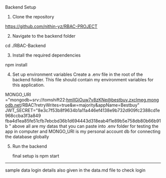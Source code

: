 
Backend Setup

1. Clone the repository

https://github.com/nithin-yz/RBAC-PROJECT


2. Navigate to the backend folder
 
 cd ./RBAC-Backend

 3. Install the required dependencies 
   
 npm install

 4. Set up environment variables
Create a .env file in the root of the backend folder. This file should contain my environment variables for this application.


MONGO_URI ="mongodb+srv://tomshift22:hmIIGiOuw7v8zKNe@bestbuy.zxclmeg.mongodb.net/RBAC?retryWrites=true&w=majority&appName=Bestbuy"
JWT_SECRET="8e3c7f53b8f9634b1a11a446ef4138e9b732d909fc2388cd1e968ccba3f3a849
fba4d1ea85fe51cfb7ebcbd36b1d694443d318eab4f1e89b5e758db80b66b91b
"
above all are my datas that you can paste into .env folder for testing the app in computer and
MONGO_URI is my personal account db for connecting the database globally

5. Run the backend
 
    final setup is 
    npm start

**************************************
sample data login details also given in the data.md file to check login